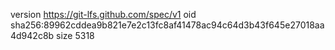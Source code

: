 version https://git-lfs.github.com/spec/v1
oid sha256:89962cddea9b821e7e2c13fc8af41478ac94c64d3b43f645e27018aa4d942c8b
size 5318
